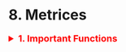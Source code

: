 # 8. Metrices

<details><summary style='font-size:18px;color:red'> <b>1. Important Functions</b></summary>
<p>
```
# This function plots the confusion matrices given y_i, y_i_hat.
# NOTE: make sure the predicted labels are NOT probabilities.
# predicted_y =np.argmax(test_predicted_y, axis=1)
# plot_confusion_matrix(y_test, predicted_y+1)
def plot_confusion_matrix(y_test, y_pred):
  C = confusion_matrix(y_test, y_pred)
  A = (((C.T)/(C.sum(axis=1))).T)
  B = (C/C.sum(axis=0))

  liOfMat    = [C, B, A]
  liOfTitles = ['Confusion Matrix', 'Precision Matrix (Column Sum = 1)', 'Recall Matrix (Row sum = 1)']
  labels = [1, 2, 3, 4, 5, 6, 7, 8, 9]  # Change this based on problem.

  # Representing matrices in heatmap format.  
  for i, mat in enumerate(liOfMat):
    plt.figure(figsize=(20, 7))
    sns.heatmap(mat, annot=True, cmap='viridis', fmt='.3f', xticklabels=labels, yticklabels=labels)
    plt.xlabel('Predicted Class')
    plt.ylabel('Original Class')
    plt.title(liOfTitles[i])
    plt.show(
```
</p></details>


<details><summary> <b>Accuracy Score</b></summary><p>
```
accuracy = model.score(y_test, y_pred)
```
<h4>Manual</h4>
```
def accuracy(y_true, y_pred):
    correct_counter = 0

    for yt, yp in zip(y_true, y_pred):
        if yt == yp:
            correct_counter += 1
    return correct_counter / len(y_true)
```
</p></details>

<details><summary> <b>TP, TN, FP, FN</b></summary><p>
```
# This can be true_positive or true_negative 
# based on the class_label!
def true_positive(y_true, y_pred, class_label):
    tp = 0
    for yt, yp in zip(y_true, y_pred):
        if yt == class_label and yp == class_label:
            tp += 1
    return tp

def false_positive(y_true, y_pred, class_label):
    fp = 0
    for yt, yp in zip(y_true, y_pred):
        if yt != class_label and yp == class_label:
            fp += 1
    return fp

def false_negative(y_true, y_pred, class_label):
    fn = 0
    for yt, yp in zip(y_true, y_pred):
        if yt == class_label and yp != class_label:
            fn += 1
    return fn
```
</p></details>

<details><summary> <b>Confusion Matrix</b> </summary><p>
```
pd.crosstab(y_test, y_pred, rownames=['True'], colnames=['Predicted'], margins=True)

# Another way with Background
pd.crosstab(data.Pclass,data.Survived,margins=True).style.background_gradient(cmap='summer_r')
```
```
from sklearn.metrics import confusion_matrix

sns.heatmap(confusion_matrix(y_test, y_pred), cmap='viridis', annot=True)
```

<h4>See the errors in each class (see the confusion of the model)</h4>
```
row_sums     = conf_mx.sum(axis=1, keepdims=True)
norm_conf_mx = conf_mx / row_sums

np.fill_diagonal(norm_conf_mx, 0)
sns.heatmap(norm_conf_mx, cmap="viridis")
plt.xlabel("Predicted Labels")
plt.ylabel("True Labels");
```
</p></details>

<details><summary> <b>Classification Report</b> </summary><p>
```
from sklearn.metrics import classification_report
print(classification_report(y_test, y_pred))
```
</p></details>

<details><summary> <b>Ploting the ROC Curve</b> </summary><p>
```
# Extract the prediction probabilities
y_pred_proba = knn.predict_proba(X_test)[:, 1]

# Calculate the roc_curve
from sklearn.metrics import roc_curve
fpr, tpr, thresholds = roc_curve(y_test, y_pred_proba)

# Generate the plot
plt.plot([0, 1], [0, 1], 'k--')
plt.plot(fpr, tpr, label='knn')
plt.xlabel('fpr')
plt.ylabel('tpr')
plt.title('KNN (n_neighbors = 16) ROC Curve')
```
</p></details>

<details><summary> <b>ROC Area Under Curve (AUC)</b> </summary><p>
```
from sklearn.metrics import roc_auc_score

print('{:.2f}'.format(roc_auc_score(y_test, y_pred_proba)*100))
```
</p>
</details>

<details><summary> <b>Confidance Interval</b> </summary><p>
```
from scipy import stats

confidence = 0.95

squared_errors = (final_predictions - y_test) ** 2

np.sqrt(stats.t.interval(confidence, len(squared_errors) - 1, loc=squared_errors.mean(), scale=stats.sem(squared_errors)))

### Returns
#array([45685.10470776, 49691.25001878])
```
</p></details>

<details><summary> <b>Precision</b> </summary><p>
<p><b>Precision</b> is simply the accuracy of the positive predictions.</p>
```
from sklearn.metrics import precision_score

precision_score(y_train_5, y_train_pred)
```

<h4>Manual</h4>
```
def precision(y_true, y_pred, class_label=0):
    tp = true_positive(y_true, y_pred, class_label)
    fp = false_positive(y_true, y_pred, class_label)
    precision = tp / (tp + fp)
    return precision
```
</p></details>

<details><summary><b>Macro Precision</b> </summary><p>
<b>Macro Averaged Precision</b>: calculate precision for all classes individually and then average them.

<h4>Manual</h4>
```
def macro_precision(y_true, y_pred):
    # find the number of classes by taking
    # length of unique values in true list
    num_classes = len(np.unique(y_true))

    # Initialize precision to 0.
    precision = 0

    # Loop over all classes.
    for class_ in range(num_classes):
        # Calculate true positive for current class.
        tp = true_positive(y_true, y_pred, class_)

        # Calculate false positive for current class.
        fp = false_positive(y_true, y_pred, class_)

        # Calculate precision for current class.
        temp_precision = tp / (tp + fp)

        # Keep adding precision for all classes.
        precision += temp_precision

    # Calculate and return average precision over all classes.
    precision /= num_classes
    return precision
```

<h4>Sklearn</h4>
```
metrics.precision_score(y_true, y_pred, average="macro")
```
</p></details>

<details><summary><b>Micro Precision</b> </summary><p>
<b>Micro Averaged Precision</b>: calculate class-wise "True Positive" and "False Positive" and then use that to calculate overall precision.

<h4>Manual</h4>
```
def micro_precision(y_true, y_pred):
    # Find the number of classes.
    num_classes = len(np.unique(y_true))

    # Initialize tp and fp to zero [0].
    tp, fp = 0, 0

    # Loop over all classes.
    for class_ in range(num_classes):
        tp += true_positive(y_true, y_pred, class_)
        fp += false_positive(y_true, y_pred, class_)

    # Calculate and return overall precision.
    precision = tp / (tp + fp)
    return precision
```

<h4>Sklearn</h4>
```
from sklearn import metrics

metrics.precision_score(y_true, y_pred, average="micro")
```
</p></details>

<details><summary><b>Weighted Precision</b> </summary><p>
<b>Weighted Averaged Precision</b>: same as "macro" but in this case, it's weighted average depending on the number of items in each class.

<h4>Manual</h4>
```
from collections import Counter

def weighted_precision(y_true, y_pred):
    # Find number of classes.
    num_classes = len(np.unique(y_true))

    # Store how many each class is showed up.
    class_counts = Counter(y_true)

    # Initialize precision to 0
    precision = 0

    # loop over all classes.
    for class_ in range(num_classes):
        tp = true_positive(y_true, y_pred, class_)
        fp = false_positive(y_true, y_pred, class_)
        temp_precision = tp / (tp + fp)
        weighted_precision = class_counts[class_] * temp_precision
        precision += weighted_precision

    overall_precision = precision / len(y_true)
    return overall_precision
```

<h4>Sklearn</h4>
```
from sklearn import metrics

metrics.precision_score(y_true, y_pred, average="weighted")
```
</p></details>

<details><summary> <b>Recall</b> aka <b>True Positive Rate (TPR)</b> aka <b>Sensitivity</b></summary><p>
```
from sklearn.metrics import recall_score

recall_score(y_train_5, y_train_pred)
```

<h4>Manual</h4>
```
def recall(y_true, y_pred, class_label=0):
    tp = true_positive(y_true, y_pred, class_label)
    fn = false_negative(y_true, y_pred, class_label)
    recall = tp / (tp + fn)
    return recall
```
</p></details>

<details><summary> <b>False Positive Rate (FPR)</b></summary><p>
```
def FPR(y_true, y_pred, class_label=0):
    fp = false_positive(y_true, y_pred, class_label)
    tn = true_negative(y_true, y_pred, class_label)
    return fp / (tn + fp)
```
</p></details>

<details><summary> <b>True Negative Rate (TNR)</b> aka <b>Specifity</b></summary><p>
```
def TNR(y_true, y_pred, class_label=0):
    return 1 - FPR(y_true, y_pred, class_label)
```
</p></details>
<details><summary> <b>F1 Score</b> </summary><p>
```
from sklearn.metrics import f1_score

f1_score(y_train_5, y_train_pred)
```
<h4>Manual</h4>
```
def f1(y_true, y_pred, class_label=0):
    p = precision(y_true, y_pred, class_label)
    r = recall(y_true, y_pred, class_label)
    score = 2 * p * r / (p + r)
    return score
```
</p></details>

<details><summary> Plot <b>Precision and Recall </b> Vs <b>Thresholds</b></summary><p>
<h4>1. Calculate the decision function for the dataset.</h4>
```
y_scores = cross_val_predict(sgd_clf, X_train, y_train_5, cv=3, method="decision_function")
```
<h4>2. Get the precisions, recalls and thresholds</h4>
```
from sklearn.metrics import precision_recall_curve

precisions, recalls, thresholds = precision_recall_curve(y_train_5, y_scores)
```

<h4>3. Plot it, and take the best threshold</h4>
```
def plot_precision_recall_vs_threshold(precisions, recalls, thresholds):
    plt.figure(figsize=(10, 6))
    plt.plot(thresholds, precisions[:-1], "b--", label="Precision")
    plt.plot(thresholds, recalls[:-1], "g-", label="Recall")
    plt.legend(); plt.grid()
    plt.xlabel("Thresholds")
    
plot_precision_recall_vs_threshold(precisions, recalls, thresholds)
```
</p></details>

<details><summary> Plot <b>Precision</b> Vs. <b>Recal</b> </summary><p>
<p><b>NOTE:</b> We prefer PR curve whenever the positive class is rare or when you care more about the <b>false positive</b> than the <b>false negative</b>, otherwise use ROC curve.</p>
<h4>1. Calculate the decision function for the dataset.</h4>
```
y_scores = cross_val_predict(sgd_clf, X_train, y_train_5, cv=3, method="decision_function")
```
<h4>2. Get the precisions, recalls and thresholds</h4>
```
from sklearn.metrics import precision_recall_curve

precisions, recalls, thresholds = precision_recall_curve(y_train_5, y_scores)
```

<h4>3. Plot the precisions vs. recall</h4>
```
plt.figure(figsize=(10, 6))
plt.plot(recalls, precisions)
plt.grid()
plt.xlabel("Recall")
plt.ylabel("Precision")
plt.title("Precision vs. Recall", size=20, y=1.05)
```

<h4>4. Choose the threshold based on your business case.</h4>
```
threshold_90_precision = thresholds[np.argmax(precisions >= .9)]
y_train_pred_90 = (y_scores >= threshold_90_precision)

precision_score(y_train_5, y_train_pred_90),\
recall_score(y_train_5, y_train_pred_90)

# (0.9000345901072293, 0.4799852425751706)
```
</p></details>

<details><summary> <b>Log Loss</b></summary><p>
when dealing with log loss, you need to be very
careful; any non-confident prediction will have a very high log loss.

<h4>Manual</h4>
```
def log_loss(y_true, y_proba):
    # Define an epsilon value.
    # this can also be an input.
    # this value is used to clip probabilities.
    epsilon = 1e-15
    
    # Iniitialize empty list to store.
    # individual losses.
    loss = []

    # Loop over all true and predicted probabitlity values
    for yt, yp in zip(y_true, y_proba):
        # Adjust probability.
        # 0 gets converted to 1e-15
        # 1 gets converted to 1 - 1e15
        yp = np.clip(yp, epsilon, 1 - epsilon)

        # Calculate loss for one sample
        temp_loss = - 1. * (yt * np.log(yp) + (1 - yt) * np.log(1 - yp))

        # Add to loss list.
        loss.append(temp_loss)
    return np.mean(loss)
```

<h4>Using Sklearn</h4>
```
from sklearn import metrics
metrics.log_loss(y_true, y_proba)
```
</p></details>

- Mean Absolute Error (Regression).
- Mean Squared Error (Regression).
- Square Root Mean Square Error (Regression).